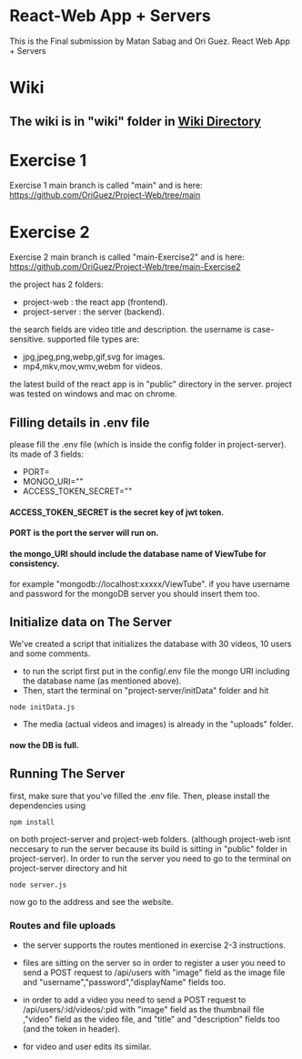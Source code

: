 # React-Web App + Servers
This is the Final submission by Matan Sabag and Ori Guez.
React Web App + Servers

# Wiki
## The wiki is in "wiki" folder in [Wiki Directory](./wiki/)


# Exercise 1
Exercise 1 main branch is called "main" and is here:
https://github.com/OriGuez/Project-Web/tree/main

# Exercise 2
Exercise 2 main branch is called "main-Exercise2" and is here:
https://github.com/OriGuez/Project-Web/tree/main-Exercise2






the project has 2 folders:
- project-web : the react app (frontend).
- project-server : the server (backend).

the search fields are video title and description.
the username is case-sensitive.
supported file types are:
- jpg,jpeg,png,webp,gif,svg for images.
- mp4,mkv,mov,wmv,webm for videos.

the latest build of the react app is in "public" directory in the server.
project was tested on windows and mac on chrome.

## Filling details in .env file
please fill the .env file (which is inside the config folder in project-server). its made of 3 fields:
* PORT=
* MONGO_URI=""
* ACCESS_TOKEN_SECRET=""


#### ACCESS_TOKEN_SECRET is the secret key of jwt token.
#### PORT is the port the server will run on.

#### the mongo_URI should include the database name of ViewTube for consistency.
for example "mongodb://localhost:xxxxx/ViewTube".
  if you have username and password for the mongoDB server you should insert them too.


## Initialize data on The Server
We've created a script that initializes the database with 30 videos, 10 users and some comments.
- to run the script first put in the config/.env file the mongo URI including the database name (as mentioned above).
- Then, start the terminal on "project-server/initData" folder and hit
```
node initData.js
```
- The media (actual videos and images) is already in the "uploads" folder.
#### now the DB is full.

## Running The Server
first, make sure that you've filled the .env file.
Then, please install the dependencies using
```
npm install
```
on both project-server and project-web folders. (although project-web isnt neccesary to run the server because its build is sitting in "public" folder in project-server).
In order to run the server you need to go to the terminal on project-server directory and hit
```
node server.js
```
now go to the address and see the website.


### Routes and file uploads
- the server supports the routes mentioned in exercise 2-3 instructions.

- files are sitting on the server so in order to register a user you need to send a POST request to /api/users with "image" field as the image file and "username","password","displayName" fields too.

- in order to add a video you need to send a POST request to /api/users/:id/videos/:pid with "image" field as the thumbnail file ,"video" field as the video file, and "title" and "description" fields too (and the token in header).
- for video and user edits its similar.